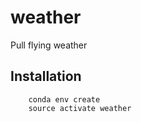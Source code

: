 # weather

Pull flying weather


## Installation

        conda env create
        source activate weather

        